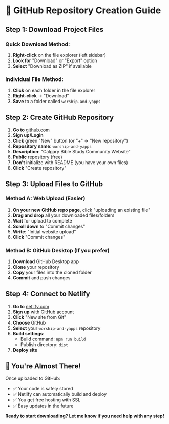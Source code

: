 # 🚀 GitHub Repository Creation Guide

## Step 1: Download Project Files

### **Quick Download Method:**
1. **Right-click** on the file explorer (left sidebar)
2. **Look for** "Download" or "Export" option
3. **Select** "Download as ZIP" if available

### **Individual File Method:**
1. **Click** on each folder in the file explorer
2. **Right-click** → "Download"
3. **Save** to a folder called `worship-and-yapps`

## Step 2: Create GitHub Repository

1. **Go to** [github.com](https://github.com)
2. **Sign up/Login**
3. **Click** green "New" button (or "+" → "New repository")
4. **Repository name**: `worship-and-yapps`
5. **Description**: "Calgary Bible Study Community Website"
6. **Public** repository (free)
7. **Don't** initialize with README (you have your own files)
8. **Click** "Create repository"

## Step 3: Upload Files to GitHub

### **Method A: Web Upload (Easier)**
1. **On your new GitHub repo page**, click "uploading an existing file"
2. **Drag and drop** all your downloaded files/folders
3. **Wait** for upload to complete
4. **Scroll down** to "Commit changes"
5. **Write**: "Initial website upload"
6. **Click** "Commit changes"

### **Method B: GitHub Desktop (If you prefer)**
1. **Download** GitHub Desktop app
2. **Clone** your repository
3. **Copy** your files into the cloned folder
4. **Commit** and push changes

## Step 4: Connect to Netlify

1. **Go to** [netlify.com](https://netlify.com)
2. **Sign up** with GitHub account
3. **Click** "New site from Git"
4. **Choose** GitHub
5. **Select** your `worship-and-yapps` repository
6. **Build settings**:
   - Build command: `npm run build`
   - Publish directory: `dist`
7. **Deploy site**

## 🎯 You're Almost There!

Once uploaded to GitHub:
- ✅ Your code is safely stored
- ✅ Netlify can automatically build and deploy
- ✅ You get free hosting with SSL
- ✅ Easy updates in the future

**Ready to start downloading? Let me know if you need help with any step!**